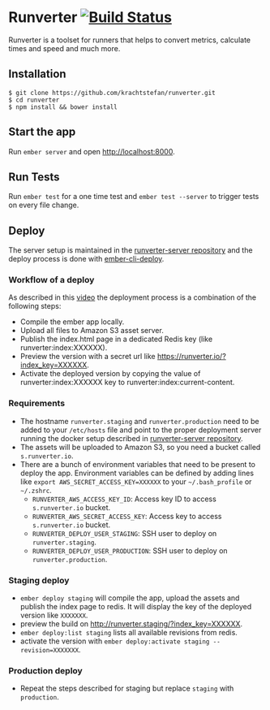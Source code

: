 # Runverter [![Build Status](https://travis-ci.org/krachtstefan/runverter.svg?branch=master)](https://travis-ci.org/krachtstefan/runverter)

Runverter is a toolset for runners that helps to convert metrics, calculate times and speed and much more.

## Installation

```
$ git clone https://github.com/krachtstefan/runverter.git
$ cd runverter
$ npm install && bower install
```

## Start the app

Run `ember server` and open [http://localhost:8000](http://localhost:8000).

## Run Tests

Run `ember test` for a one time test and `ember test --server` to trigger tests on every file change.

## Deploy

The server setup is maintained in the [runverter-server repository](https://github.com/krachtstefan/runverter-server) and the deploy process is done with [ember-cli-deploy](https://github.com/ember-cli/ember-cli-deploy).

### Workflow of a deploy

As described in this [video](https://youtu.be/MT0LKcVh6Rw) the deployment process is a combination of the following steps:

- Compile the ember app locally.
- Upload all files to Amazon S3 asset server.
- Publish the index.html page in a dedicated Redis key (like runverter:index:XXXXXX).
- Preview the version with a secret url like https://runverter.io/?index_key=XXXXXX.
- Activate the deployed version by copying the value of runverter:index:XXXXXX key to runverter:index:current-content.

### Requirements

- The hostname ```runverter.staging``` and ```runverter.production``` need to be added to your ```/etc/hosts``` file and point to the proper deployment server running the docker setup described in [runverter-server repository](https://github.com/krachtstefan/runverter-server).
- The assets will be uploaded to Amazon S3, so you need a bucket called ```s.runverter.io```.
- There are a bunch of environment variables that need to be present to deploy the app. Environment variables can be defined by adding lines like ```export AWS_SECRET_ACCESS_KEY=XXXXXX``` to your ```~/.bash_profile``` or ```~/.zshrc```.
  - ```RUNVERTER_AWS_ACCESS_KEY_ID```: Access key ID to access ```s.runverter.io``` bucket.
  - ```RUNVERTER_AWS_SECRET_ACCESS_KEY```: Access key to access ```s.runverter.io``` bucket.
  - ```RUNVERTER_DEPLOY_USER_STAGING```: SSH user to deploy on ```runverter.staging```.
  - ```RUNVERTER_DEPLOY_USER_PRODUCTION```: SSH user to deploy on ```runverter.production```.



### Staging deploy
- ```ember deploy staging``` will compile the app, upload the assets and publish the index page to redis. It will display the key of the deployed version like ```XXXXXXX```.
- preview the build on http://runverter.staging/?index_key=XXXXXX.
- ```ember deploy:list staging``` lists all available revisions from redis.
- activate the version with ```ember deploy:activate staging --revision=XXXXXXX```.

### Production deploy
- Repeat the steps described for staging but replace ```staging``` with ```production```.
